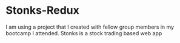 # Stonks-Redux
I am using a project that I created with fellow group members in my bootcamp I attended. Stonks is a stock trading based web app
